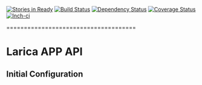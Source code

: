 [![Stories in Ready](https://badge.waffle.io/larica/larica-api.png?label=ready&title=Ready)](https://waffle.io/larica/larica-api)
[![Build Status](https://travis-ci.org/larica/larica-api.svg?branch=master)](https://travis-ci.org/larica/larica-api)
[![Dependency Status](https://gemnasium.com/larica/larica-api.svg)](https://gemnasium.com/larica/larica-api)
[![Coverage Status](https://img.shields.io/coveralls/larica/larica-api.svg)](https://coveralls.io/r/larica/larica-api)
[![Inch-ci](http://inch-ci.org/github/larica/larica-api.png?branch=master)](https://coveralls.io/r/larica/larica-api)



=====================================
# Larica APP API

## Initial Configuration
